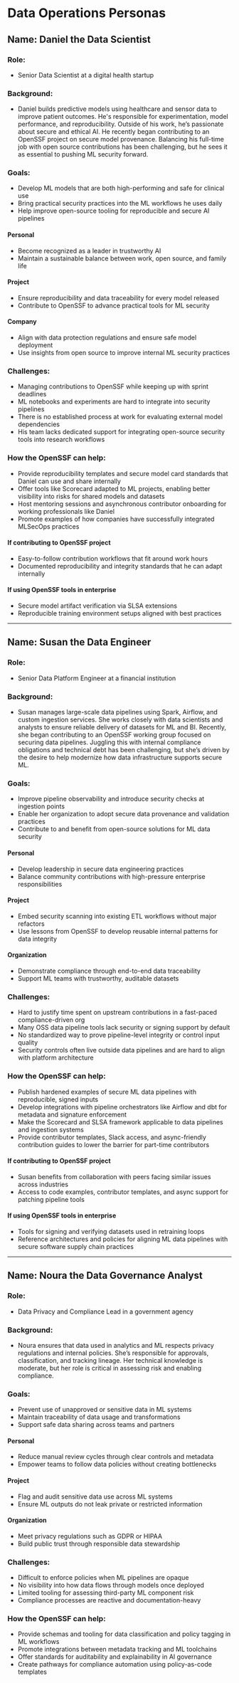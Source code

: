 # Data Operations Personas

## Name: Daniel the Data Scientist

### Role:
- Senior Data Scientist at a digital health startup

### Background:
- Daniel builds predictive models using healthcare and sensor data to improve patient outcomes. He's responsible for experimentation, model performance, and reproducibility. Outside of his work, he’s passionate about secure and ethical AI. He recently began contributing to an OpenSSF project on secure model provenance. Balancing his full-time job with open source contributions has been challenging, but he sees it as essential to pushing ML security forward.

### Goals:
- Develop ML models that are both high-performing and safe for clinical use
- Bring practical security practices into the ML workflows he uses daily
- Help improve open-source tooling for reproducible and secure AI pipelines

#### Personal
- Become recognized as a leader in trustworthy AI
- Maintain a sustainable balance between work, open source, and family life

#### Project
- Ensure reproducibility and data traceability for every model released
- Contribute to OpenSSF to advance practical tools for ML security

#### Company
- Align with data protection regulations and ensure safe model deployment
- Use insights from open source to improve internal ML security practices

### Challenges:
- Managing contributions to OpenSSF while keeping up with sprint deadlines
- ML notebooks and experiments are hard to integrate into security pipelines
- There is no established process at work for evaluating external model dependencies
- His team lacks dedicated support for integrating open-source security tools into research workflows

### How the OpenSSF can help:
- Provide reproducibility templates and secure model card standards that Daniel can use and share internally
- Offer tools like Scorecard adapted to ML projects, enabling better visibility into risks for shared models and datasets
- Host mentoring sessions and asynchronous contributor onboarding for working professionals like Daniel
- Promote examples of how companies have successfully integrated MLSecOps practices

#### If contributing to OpenSSF project
- Easy-to-follow contribution workflows that fit around work hours
- Documented reproducibility and integrity standards that he can adapt internally

#### If using OpenSSF tools in enterprise
- Secure model artifact verification via SLSA extensions
- Reproducible training environment setups aligned with best practices
 
---

## Name: Susan the Data Engineer

### Role:
- Senior Data Platform Engineer at a financial institution

### Background:
- Susan manages large-scale data pipelines using Spark, Airflow, and custom ingestion services. She works closely with data scientists and analysts to ensure reliable delivery of datasets for ML and BI. Recently, she began contributing to an OpenSSF working group focused on securing data pipelines. Juggling this with internal compliance obligations and technical debt has been challenging, but she’s driven by the desire to help modernize how data infrastructure supports secure ML.

### Goals:
- Improve pipeline observability and introduce security checks at ingestion points
- Enable her organization to adopt secure data provenance and validation practices
- Contribute to and benefit from open-source solutions for ML data security

#### Personal
- Develop leadership in secure data engineering practices
- Balance community contributions with high-pressure enterprise responsibilities

#### Project
- Embed security scanning into existing ETL workflows without major refactors
- Use lessons from OpenSSF to develop reusable internal patterns for data integrity

#### Organization
- Demonstrate compliance through end-to-end data traceability
- Support ML teams with trustworthy, auditable datasets

### Challenges:
- Hard to justify time spent on upstream contributions in a fast-paced compliance-driven org
- Many OSS data pipeline tools lack security or signing support by default
- No standardized way to prove pipeline-level integrity or control input quality
- Security controls often live outside data pipelines and are hard to align with platform architecture

### How the OpenSSF can help:
- Publish hardened examples of secure ML data pipelines with reproducible, signed inputs
- Develop integrations with pipeline orchestrators like Airflow and dbt for metadata and signature enforcement
- Make the Scorecard and SLSA framework applicable to data pipelines and ingestion systems
- Provide contributor templates, Slack access, and async-friendly contribution guides to lower the barrier for part-time contributors

#### If contributing to OpenSSF project
- Susan benefits from collaboration with peers facing similar issues across industries
- Access to code examples, contributor templates, and async support for patching pipeline tools

#### If using OpenSSF tools in enterprise
- Tools for signing and verifying datasets used in retraining loops
- Reference architectures and policies for aligning ML data pipelines with secure software supply chain practices

---

## Name: Noura the Data Governance Analyst

### Role:
- Data Privacy and Compliance Lead in a government agency

### Background:
- Noura ensures that data used in analytics and ML respects privacy regulations and internal policies. She’s responsible for approvals, classification, and tracking lineage. Her technical knowledge is moderate, but her role is critical in assessing risk and enabling compliance.

### Goals:
- Prevent use of unapproved or sensitive data in ML systems
- Maintain traceability of data usage and transformations
- Support safe data sharing across teams and partners

#### Personal
- Reduce manual review cycles through clear controls and metadata
- Empower teams to follow data policies without creating bottlenecks

#### Project
- Flag and audit sensitive data use across ML systems
- Ensure ML outputs do not leak private or restricted information

#### Organization
- Meet privacy regulations such as GDPR or HIPAA
- Build public trust through responsible data stewardship

### Challenges:
- Difficult to enforce policies when ML pipelines are opaque
- No visibility into how data flows through models once deployed
- Limited tooling for assessing third-party ML component risk
- Compliance processes are reactive and documentation-heavy

### How the OpenSSF can help:
- Provide schemas and tooling for data classification and policy tagging in ML workflows
- Promote integrations between metadata tracking and ML toolchains
- Offer standards for auditability and explainability in AI governance
- Create pathways for compliance automation using policy-as-code templates
